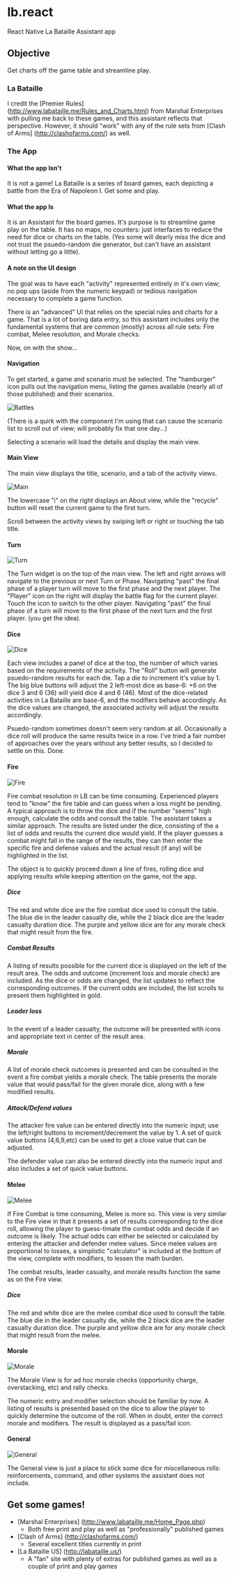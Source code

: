 # lb.react
React Native La Bataille Assistant app

## Objective
Get charts off the game table and streamline play.

### La Bataille
I credit the [Premier Rules] (http://www.labataille.me/Rules_and_Charts.html) from Marshal Enterprises with pulling me back to these games, and this assistant reflects that perspective. However, it should "work" with any of the rule sets from [Clash of Arms] (http://clashofarms.com/) as well.

### The App
#### What the app Isn't
It is not a game! La Bataille is a series of board games, each depicting a battle from the Era of Napoleon I. Get some and play.

#### What the app Is
It is an Assistant for the board games. It's purpose is to streamline game play on the table. It has no maps, no counters: just interfaces to reduce the need for dice or charts on the table. (Yes some will dearly miss the dice and not trust the psuedo-random die generator, but can't have an assistant without letting go a little).

#### A note on the UI design
The goal was to have each "activity" represented entirely in it's own view; no pop ups (aside from the numeric keypad) or tedious navigation necessary to complete a game function. 

There is an "advanced" UI that relies on the special rules and charts for a game. That is a lot of boring data entry, so this assistant includes only the fundamental systems that are common (mostly) across all rule sets: Fire combat, Melee resolution, and Morale checks.

Now, on with the show...

#### Navigation
To get started, a game and scenario must be selected. The "hamburger" icon pulls out the navigation menu, listing the games available (nearly all of those published) and their scenarios.

![Battles](https://github.com/jcapuano328/lb.react/raw/basic-ux/doc/Navigation.png "Battle Navigation")

(There is a quirk with the component I'm using that can cause the scenario list to scroll out of view; will probably fix that one day...)

Selecting a scenario will load the details and display the main view.

#### Main View
The main view displays the title, scenario, and a tab of the activity views.

![Main](https://github.com/jcapuano328/lb.react/raw/basic-ux/doc/Main.png "Main")

The lowercase "i" on the right displays an About view, while the "recycle" button will reset the current game to the first turn.

Scroll between the activity views by swiping left or right or touching the tab title.

#### Turn
![Turn](https://github.com/jcapuano328/lb.react/raw/basic-ux/doc/Turn.png "Turn, Phase, Player")

The Turn widget is on the top of the main view. The left and right arrows will navigate to the previous or next Turn or Phase. Navigating "past" the final phase of a player turn will move to the first phase and the next player. The "Player" icon on the right will display the battle flag for the current player. Touch the icon to switch to the other player. Navigating "past" the final phase of a turn will move to the first phase of the next turn and the first player. (you get the idea).

#### Dice
![Dice](https://github.com/jcapuano328/lb.react/raw/basic-ux/doc/Dice.png "Dice")

Each view includes a panel of dice at the top, the number of which varies based on the requirements of the activity. The "Roll" button will generate psuedo-random results for each die. Tap a die to increment it's value by 1. The big blue buttons will adjust the 2 left-most dice as base-6: +6 on the dice 3 and 6 (36) will yield dice 4 and 6 (46). Most of the dice-related activities in La Bataille are base-6, and the modifiers behave accordingly. As the dice values are changed, the associated activity will adjust the results accordingly.

Psuedo-random sometimes doesn't seem very random at all. Occasionally a dice roll will produce the same results twice in a row. I've tried a fair number of approaches over the years without any better results, so I decided to settle on this. Done.

#### Fire
![Fire](https://github.com/jcapuano328/lb.react/raw/basic-ux/doc/Fire.png "Fire")

Fire combat resolution in LB can be time consuming. Experienced players tend to "know" the fire table and can guess when a loss might be pending. A typical approach is to throw the dice and if the number "seems" high enough, calculate the odds and consult the table. The assistant takes a similar approach. The results are listed under the dice, consisting of the a list of odds and results the current dice would yield. If the player guesses a combat might fall in the range of the results, they can then enter the specific fire and defense values and the actual result (if any) will be highlighted in the list.

The object is to quickly proceed down a line of fires, rolling dice and applying results while keeping attention on the game, not the app.

##### Dice
The red and white dice are the fire combat dice used to consult the table. The blue die in the leader casualty die, while the 2 black dice are the leader casualty duration dice. The purple and yellow dice are for any morale check that might result from the fire.

##### Combat Results
A listing of results possible for the current dice is displayed on the left of the result area. The odds and outcome (increment loss and morale check) are included. As the dice or odds are changed, the list updates to reflect the corresponding outcomes. If the current odds are included, the list scrolls to present them highlighted in gold.

##### Leader loss
In the event of a leader casualty, the outcome will be presented with icons and appropriate text in center of the result area.

##### Morale
A list of morale check outcomes is presented and can be consulted in the event a fire combat yields a morale check. The table presents the morale value that would pass/fail for the given morale dice, along with a few modified results.

##### Attack/Defend values
The attacker fire value can be entered directly into the numeric input; use the left/right buttons to increment/decrement the value by 1. A set of quick value buttons (4,6,9,etc) can be used to get a close value that can be adjusted. 

The defender value can also be entered directly into the numeric input and also includes a set of quick value buttons.

#### Melee
![Melee](https://github.com/jcapuano328/lb.react/raw/basic-ux/doc/Melee.png "Melee")

If Fire Combat is time consuming, Melee is more so. This view is very similar to the Fire view in that it presents a set of results corresponding to the dice roll, allowing the player to guess-timate the combat odds and decide if an outcome is likely. The actual odds can either be selected or calculated by entering the attacker and defender melee values. Since melee values are proportional to losses, a simplistic "calculator" is included at the bottom of the view, complete with modifiers, to lessen the math burden.

The combat results, leader casualty, and morale results function the same as on the Fire view.

##### Dice
The red and white dice are the melee combat dice used to consult the table. The blue die in the leader casualty die, while the 2 black dice are the leader casualty duration dice. The purple and yellow dice are for any morale check that might result from the melee.

#### Morale
![Morale](https://github.com/jcapuano328/lb.react/raw/basic-ux/doc/Morale.png "Morale")

The Morale View is for ad hoc morale checks (opportunity charge, overstacking, etc) and rally checks.

The numeric entry and modifier selection should be familiar by now. A listing of results is presented based on the dice to allow the player to quickly determine the outcome of the roll. When in doubt, enter the correct morale and modifiers. The result is displayed as a pass/fail icon.

#### General
![General](https://github.com/jcapuano328/lb.react/raw/basic-ux/doc/General.png "General Dice")

The General view is just a place to stick some dice for miscellaneous rolls: reinforcements, command, and other systems the assistant does not include.



## Get some games!
- [Marshal Enterprises] (http://www.labataille.me/Home_Page.php)
  - Both free print and play as well as "professionally" published games
- [Clash of Arms] (http://clashofarms.com/)
  - Several excellent titles currently in print
- [La Bataille US] (http://labataille.us/)
  - A "fan" site with plenty of extras for published games as well as a couple of print and play games